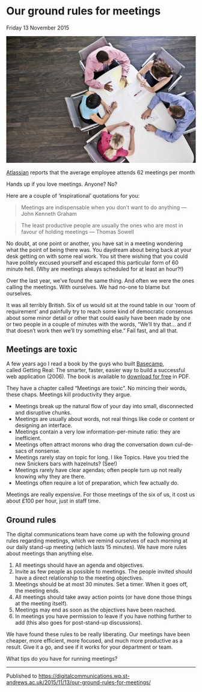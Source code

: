 # Our ground rules for meetings

Friday 13 November 2015

![Stock image of a meeting](https://github.com/garethjmsaunders/blog-posts/blob/master/dct-blog/img/2015-11-13-meetings.jpg)

[Atlassian](http://www.atlassian.com/time-wasting-at-work-infographic) reports that the average employee attends 62 meetings per month

Hands up if you love meetings. Anyone? No?

Here are a couple of ‘inspirational’ quotations for you:

> Meetings are indispensable when you don’t want to do anything — John Kenneth Graham

> The least productive people are usually the ones who are most in favour of holding meetings — Thomas Sowell

No doubt, at one point or another, you have sat in a meeting wondering what the point of being there was. You daydream about being back at your desk getting on with some real work. You sit there wishing that you could have politely excused yourself and escaped this particular form of 60 minute hell. (Why are meetings always scheduled for at least an hour?!)

Over the last year, we’ve found the same thing. And often we were the ones calling the meetings. With ourselves. We had no-one to blame but ourselves.

It was all terribly British. Six of us would sit at the round table in our ‘room of requirement’ and painfully try to reach some kind of democratic consensus about some minor detail or other that could easily have been made by one or two people in a couple of minutes with the words, “We’ll try that… and if that doesn’t work then we’ll try something else.” Fail fast, and all that.

## Meetings are toxic

A few years ago I read a book by the guys who built [Basecamp](http://basecamp.com/), called Getting Real: The smarter, faster, easier way to build a successful web application (2006). The book is available to [download for free](http://gettingreal.37signals.com/) in PDF.

They have a chapter called “Meetings are toxic”. No mincing their words, these chaps. Meetings kill productivity they argue.

* Meetings break up the natural flow of your day into small, disconnected and disruptive chunks.
* Meetings are usually about words, not real things like code or content or designing an interface.
* Meetings contain a very low information-per-minute ratio: they are inefficient.
* Meetings often attract morons who drag the conversation down cul-de-sacs of nonsense.
* Meetings rarely stay on topic for long. I like Topics. Have you tried the new Snickers bars with hazelnuts? (See!)
* Meetings rarely have clear agendas; often people turn up not really knowing why they are there.
* Meetings often require a lot of preparation, which few actually do.

Meetings are really expensive. For those meetings of the six of us, it cost us about £100 per hour, just in staff time.

## Ground rules

The digital communications team have come up with the following ground rules regarding meetings, which we remind ourselves of each morning at our daily stand-up meeting (which lasts 15 minutes). We have more rules about meetings than anything else.

1. All meetings should have an agenda and objectives.
2. Invite as few people as possible to meetings. The people invited should have a direct relationship to the meeting objectives.
3. Meetings should be at most 30 minutes. Set a timer. When it goes off, the meeting ends.
4. All meetings should take away action points (or have done those things at the meeting itself).
5. Meetings may end as soon as the objectives have been reached.
6. In meetings you have permission to leave if you have nothing further to add (this also goes for post-stand-up discussions).

We have found these rules to be really liberating. Our meetings have been cheaper, more efficient, more focused, and much more productive as a result. Give it a go, and see if it works for your department or team.

What tips do you have for running meetings?

---

Published to https://digitalcommunications.wp.st-andrews.ac.uk/2015/11/13/our-ground-rules-for-meetings/